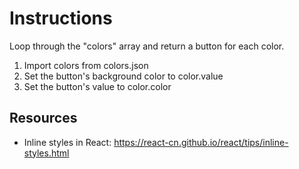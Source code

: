 # Instructions

Loop through the "colors" array and return a button for each color.

1. Import colors from colors.json
2. Set the button's background color to color.value
3. Set the button's value to color.color

## Resources
* Inline styles in React: https://react-cn.github.io/react/tips/inline-styles.html 